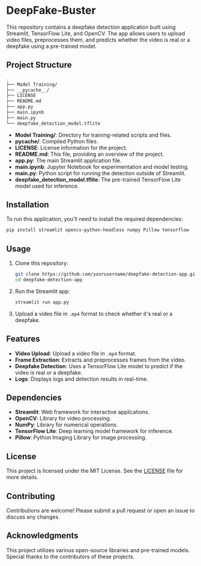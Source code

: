 # DeepFake-Buster

This repository contains a deepfake detection application built using Streamlit, TensorFlow Lite, and OpenCV. The app allows users to upload video files, preprocesses them, and predicts whether the video is real or a deepfake using a pre-trained model.

## Project Structure

```bash
.
├── Model Training/
├── __pycache__/
├── LICENSE
├── README.md
├── app.py
├── main.ipynb
├── main.py
└── deepfake_detection_model.tflite
```

- **Model Training/**: Directory for training-related scripts and files.
- **__pycache__/**: Compiled Python files.
- **LICENSE**: License information for the project.
- **README.md**: This file, providing an overview of the project.
- **app.py**: The main Streamlit application file.
- **main.ipynb**: Jupyter Notebook for experimentation and model testing.
- **main.py**: Python script for running the detection outside of Streamlit.
- **deepfake_detection_model.tflite**: The pre-trained TensorFlow Lite model used for inference.

## Installation

To run this application, you'll need to install the required dependencies:

```bash
pip install streamlit opencv-python-headless numpy Pillow tensorflow
```

## Usage

1. Clone this repository:

    ```bash
    git clone https://github.com/yourusername/deepfake-detection-app.git
    cd deepfake-detection-app
    ```

2. Run the Streamlit app:

    ```bash
    streamlit run app.py
    ```

3. Upload a video file in `.mp4` format to check whether it's real or a deepfake.

## Features

- **Video Upload**: Upload a video file in `.mp4` format.
- **Frame Extraction**: Extracts and preprocesses frames from the video.
- **Deepfake Detection**: Uses a TensorFlow Lite model to predict if the video is real or a deepfake.
- **Logs**: Displays logs and detection results in real-time.

## Dependencies

- **Streamlit**: Web framework for interactive applications.
- **OpenCV**: Library for video processing.
- **NumPy**: Library for numerical operations.
- **TensorFlow Lite**: Deep learning model framework for inference.
- **Pillow**: Python Imaging Library for image processing.

## License

This project is licensed under the MIT License. See the [LICENSE](LICENSE) file for more details.

## Contributing

Contributions are welcome! Please submit a pull request or open an issue to discuss any changes.

## Acknowledgments

This project utilizes various open-source libraries and pre-trained models. Special thanks to the contributors of these projects.
```
